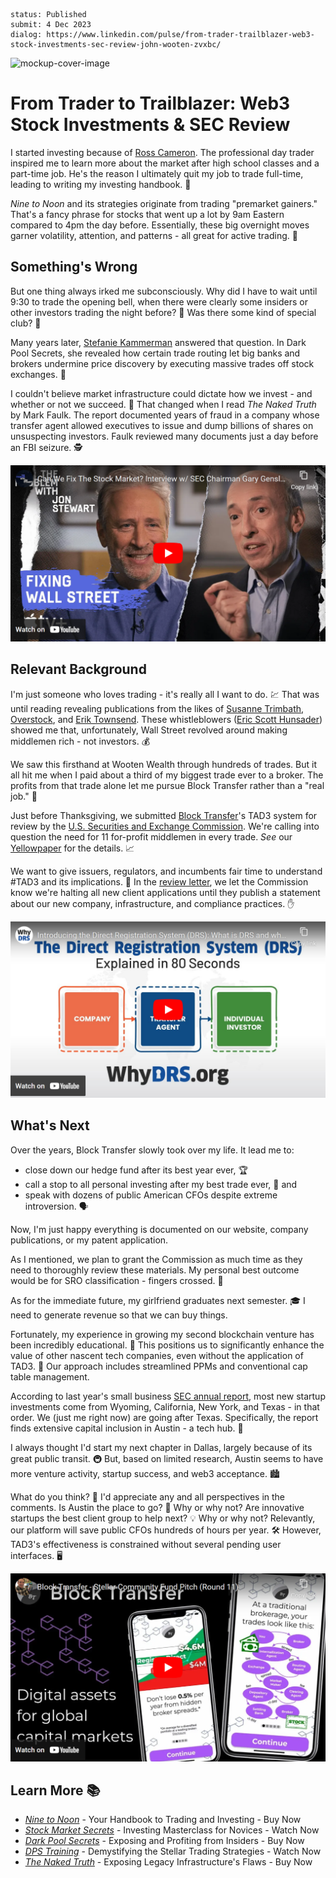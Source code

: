 ```
status: Published
submit: 4 Dec 2023
dialog: https://www.linkedin.com/pulse/from-trader-trailblazer-web3-stock-investments-sec-review-john-wooten-zvxbc/
```

![mockup-cover-image](https://media.licdn.com/dms/image/v2/D5612AQHYcmKsbulF8A/article-cover_image-shrink_720_1280/article-cover_image-shrink_720_1280/0/1701678921280?e=1732752000&v=beta&t=9HrkOOEC3eUYWNP4Vc-aBJtLXqo3oUmgJp8LtRXiy4o)

# From Trader to Trailblazer: Web3 Stock Investments & SEC Review

I started investing because of [Ross Cameron](https://www.linkedin.com/in/ross-cameron-70ba7998/). The professional day trader inspired me to learn more about the market after high school classes and a part-time job. He's the reason I ultimately quit my job to trade full-time, leading to writing my investing handbook. 🚀

_Nine to Noon_ and its strategies originate from trading "premarket gainers." That's a fancy phrase for stocks that went up a lot by 9am Eastern compared to 4pm the day before. Essentially, these big overnight moves garner volatility, attention, and patterns - all great for active trading. 🌟

## Something's Wrong

But one thing always irked me subconsciously. Why did I have to wait until 9:30 to trade the opening bell, when there were clearly some insiders or other investors trading the night before? 🌙 Was there some kind of special club? 🤷

Many years later, [Stefanie Kammerman](https://www.linkedin.com/in/stefanie-kammerman-352a2181/) answered that question. In Dark Pool Secrets, she revealed how certain trade routing let big banks and brokers undermine price discovery by executing massive trades off stock exchanges. 📖

I couldn't believe market infrastructure could dictate how we invest - and whether or not we succeed. 🤯 That changed when I read _The Naked Truth_ by Mark Faulk. The report documented years of fraud in a company whose transfer agent allowed executives to issue and dump billions of shares on unsuspecting investors. Faulk reviewed many documents just a day before an FBI seizure. 🕵️

[![click-video-interview](imgs/stewart-gensler-thumbnail.png)](https://youtu.be/0C0Sj6Us19I)

## Relevant Background

I'm just someone who loves trading - it's really all I want to do. 💹 That was until reading revealing publications from the likes of [Susanne Trimbath](https://www.linkedin.com/in/susanne-trimbath-1a6149253/), [Overstock](https://www.linkedin.com/company/overstock/), and [Erik Townsend](https://www.linkedin.com/in/erik-townsend-26b2859/). These whistleblowers ([Eric Scott Hunsader](https://www.linkedin.com/in/eric-scott-hunsader-91333135/)) showed me that, unfortunately, Wall Street revolved around making middlemen rich - not investors. 💰

We saw this firsthand at Wooten Wealth through hundreds of trades. But it all hit me when I paid about a third of my biggest trade ever to a broker. The profits from that trade alone let me pursue Block Transfer rather than a "real job." 💼

Just before Thanksgiving, we submitted [Block Transfer](https://www.linkedin.com/company/blocktransfer/)'s TAD3 system for review by the [U.S. Securities and Exchange Commission](https://www.linkedin.com/company/secgov/). We're calling into question the need for 11 for-profit middlemen in every trade. _See_ our [Yellowpaper](https://blocktransfer.com/.well-known/yellowpaper.pdf) for the details. 📈

We want to give issuers, regulators, and incumbents fair time to understand #TAD3 and its implications. 🤝 In the [review letter](https://wooten.link/edgar), we let the Commission know we're halting all new client applications until they publish a statement about our new company, infrastructure, and compliance practices. ✋

[![whydrs-video-explainer](imgs/introducing-drs-thumbnail.png)](https://youtu.be/c6-jRueHIUI)

## What's Next

Over the years, Block Transfer slowly took over my life. It lead me to:
- close down our hedge fund after its best year ever, 🏆
- call a stop to all personal investing after my best trade ever, 🛑 and
- speak with dozens of public American CFOs despite extreme introversion. 🗣️

Now, I'm just happy everything is documented on our website, company publications, or my patent application.

As I mentioned, we plan to grant the Commission as much time as they need to thoroughly review these materials. My personal best outcome would be for SRO classification - fingers crossed. 🤞

As for the immediate future, my girlfriend graduates next semester. 🎓 I need to generate revenue so that we can buy things.

Fortunately, my experience in growing my second blockchain venture has been incredibly educational. 🌱 This positions us to significantly enhance the value of other nascent tech companies, even without the application of TAD3. 💎 Our approach includes streamlined PPMs and conventional cap table management.

According to last year's small business [SEC annual report](https://www.sec.gov/files/2022-oasb-annual-report.pdf), most new startup investments come from Wyoming, California, New York, and Texas - in that order. We (just me right now) are going after Texas. Specifically, the report finds extensive capital inclusion in Austin - a tech hub. 💸

I always thought I'd start my next chapter in Dallas, largely because of its great public transit. 🚇 But, based on limited research, Austin seems to have more venture activity, startup success, and web3 acceptance. 🏙️

What do you think? 🤔 I'd appreciate any and all perspectives in the comments. Is Austin the place to go? 📍 Why or why not? Are innovative startups the best client group to help next? 💡 Why or why not? Relevantly, our platform will save public CFOs hundreds of hours per year. 🛠️ However, TAD3's effectiveness is constrained without several pending user interfaces. 🖥️

[![block-transfer-pitch](imgs/syndicate-scf-thumnail.png)](https://youtu.be/1Lq51IJDHI0)

## Learn More 📚

- [_Nine to Noon_](https://ninetonoonsecrets.com/free-book) - Your Handbook to Trading and Investing - Buy Now
- [_Stock Market Secrets_](https://stockmarketsecretsexposed.com/) - Investing Masterclass for Novices - Watch Now
- [_Dark Pool Secrets_](https://www.darkpoolsecrets.com/) - Exposing and Profiting from Insiders - Buy Now
- [_DPS Training_](https://www.youtube.com/playlist?list=PLWUFvhKuc_5vyAfq_AbWz-wSl82p_xtH9) - Demystifying the Stellar Trading Strategies - Watch Now
- [_The Naked Truth_](https://www.amazon.com/Naked-Truth-Investing-Stock-Lifetime/dp/0980008522) - Exposing Legacy Infrastructure's Flaws - Buy Now
